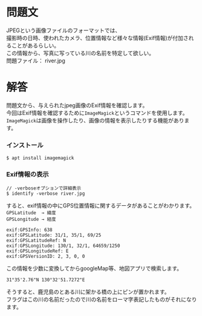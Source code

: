 # 問題文
JPEGという画像ファイルのフォーマットでは、  
撮影時の日時、使われたカメラ、位置情報など様々な情報(Exif情報)が付加されることがあるらしい。  
この情報から、写真に写っている川の名前を特定して欲しい。  
問題ファイル： river.jpg

# 解答
問題文から、与えられたjpeg画像のExif情報を確認します。  
今回はExif情報を確認するために`ImageMagick`というコマンドを使用します。
`ImageMagick`は画像を操作したり、画像の情報を表示したりする機能があります。

### インストール
```
$ apt install imagemagick
```

### Exif情報の表示
```
// -verboseオプションで詳細表示
$ identify -verbose river.jpg
```

すると、exif情報の中にGPS位置情報に関するデータがあることがわかります。  
`GPSLatitude  → 緯度`  
`GPSLongitude → 経度`

```
exif:GPSInfo: 638
exif:GPSLatitude: 31/1, 35/1, 69/25
exif:GPSLatitudeRef: N
exif:GPSLongitude: 130/1, 32/1, 64659/1250
exif:GPSLongitudeRef: E
exif:GPSVersionID: 2, 3, 0, 0
```

この情報を少数に変換してからgoogleMap等、地図アプリで検索します。
```
31°35'2.76"N 130°32'51.7272"E
```

そうすると、鹿児島のとある川に架かる橋の上にピンが置かれます。  
フラグはこの川の名前だったので川の名前をローマ字表記したものがそれになります。